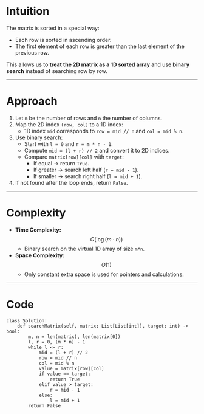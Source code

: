# Intuition

The matrix is sorted in a special way:

- Each row is sorted in ascending order.
- The first element of each row is greater than the last element of the previous row.

This allows us to **treat the 2D matrix as a 1D sorted array** and use **binary search** instead of searching row by row.

---

# Approach

1. Let `m` be the number of rows and `n` the number of columns.
2. Map the 2D index `(row, col)` to a 1D index:
   - 1D index `mid` corresponds to `row = mid // n` and `col = mid % n`.
3. Use binary search:
   - Start with `l = 0` and `r = m * n - 1`.
   - Compute `mid = (l + r) // 2` and convert it to 2D indices.
   - Compare `matrix[row][col]` with `target`:
     - If equal → return `True`.
     - If greater → search left half (`r = mid - 1`).
     - If smaller → search right half (`l = mid + 1`).
4. If not found after the loop ends, return `False`.

---

# Complexity

- **Time Complexity:** $$O(\log(m \cdot n))$$
  - Binary search on the virtual 1D array of size `m*n`.
- **Space Complexity:** $$O(1)$$
  - Only constant extra space is used for pointers and calculations.

---

# Code

```python3 []
class Solution:
    def searchMatrix(self, matrix: List[List[int]], target: int) -> bool:
        m, n = len(matrix), len(matrix[0])
        l, r = 0, (m * n) - 1
        while l <= r:
            mid = (l + r) // 2
            row = mid // n
            col = mid % n
            value = matrix[row][col]
            if value == target:
                return True
            elif value > target:
                r = mid - 1
            else:
                l = mid + 1
        return False

```
